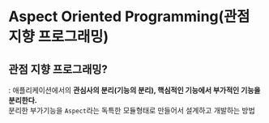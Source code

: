 # Aspect Oriented Programming(관점 지향 프로그래밍)
## 관점 지향 프로그래밍?
: 애플리케이션에서의 **관심사의 분리(기능의 분리), 핵심적인 기능에서 부가적인 기능을 분리한다.**  
분리한 부가기능을 `Aspect`라는 독특한 모듈형태로 만들어서 설계하고 개발하는 방법